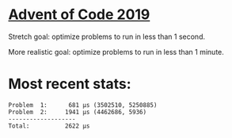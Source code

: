 # [Advent of Code 2019](https://adventofcode.com/2019)

Stretch goal: optimize problems to run in less than 1 second.

More realistic goal: optimize problems to run in less than 1 minute.

# Most recent stats:

```
Problem  1:      681 μs (3502510, 5250885)
Problem  2:     1941 μs (4462686, 5936)
-------------------
Total:          2622 μs
```
